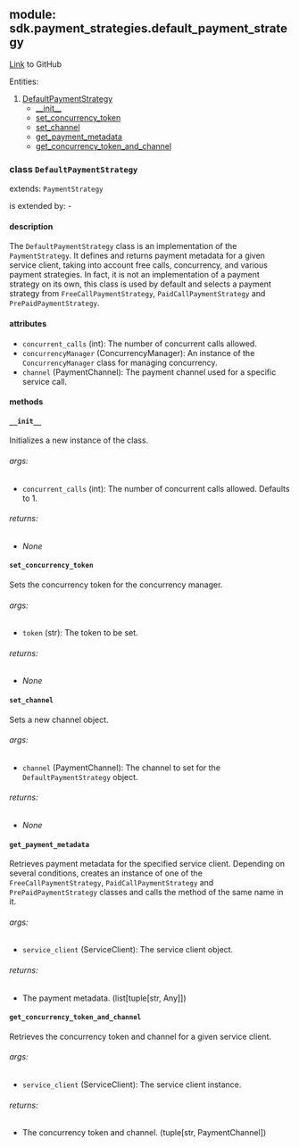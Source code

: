 ## module: sdk.payment_strategies.default_payment_strategy

[Link](https://github.com/singnet/snet-sdk-python/blob/master/snet/sdk/payment_strategies/default_payment_strategy.py) to GitHub

Entities:
1. [DefaultPaymentStrategy](#class-defaultpaymentstrategy)
   - [\_\_init\_\_](#__init__)
   - [set_concurrency_token](#set_concurrency_token)
   - [set_channel](#set_channel)
   - [get_payment_metadata](#get_payment_metadata)
   - [get_concurrency_token_and_channel](#get_concurrency_token_and_channel)

### class `DefaultPaymentStrategy`

extends: `PaymentStrategy`

is extended by: -

#### description

The `DefaultPaymentStrategy` class is an implementation of the `PaymentStrategy`. It defines and returns 
payment metadata for a given service client, taking into account free calls, concurrency, and various 
payment strategies. In fact, it is not an implementation of a payment strategy on its own, this class is used 
by default and selects a payment strategy from `FreeCallPaymentStrategy`, `PaidCallPaymentStrategy` 
and `PrePaidPaymentStrategy`.

#### attributes

- `concurrent_calls` (int): The number of concurrent calls allowed.
- `concurrencyManager` (ConcurrencyManager): An instance of the `ConcurrencyManager` class for managing concurrency.
- `channel` (PaymentChannel): The payment channel used for a specific service call.

#### methods

#### `__init__`

Initializes a new instance of the class.

###### args:

- `concurrent_calls` (int): The number of concurrent calls allowed. Defaults to 1.

###### returns:

- _None_

#### `set_concurrency_token`

Sets the concurrency token for the concurrency manager.

###### args:

- `token` (str): The token to be set.

###### returns:

- _None_

#### `set_channel`

Sets a new channel object.

###### args:

- `channel` (PaymentChannel): The channel to set for the `DefaultPaymentStrategy` object.

###### returns:

- _None_

#### `get_payment_metadata`

Retrieves payment metadata for the specified service client. Depending on several conditions, creates 
an instance of one of the `FreeCallPaymentStrategy`, `PaidCallPaymentStrategy` and `PrePaidPaymentStrategy` 
classes and calls the method of the same name in it.

###### args:

- `service_client` (ServiceClient): The service client object.

###### returns:

- The payment metadata. (list[tuple[str, Any]])

#### `get_concurrency_token_and_channel`

Retrieves the concurrency token and channel for a given service client.

###### args:

- `service_client` (ServiceClient): The service client instance.

###### returns:

- The concurrency token and channel. (tuple[str, PaymentChannel])

